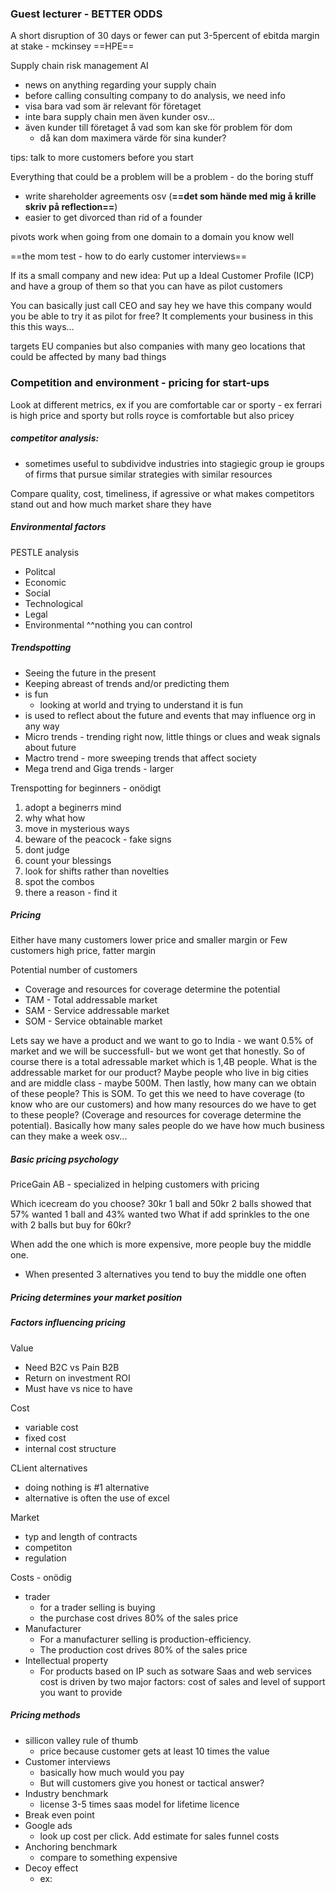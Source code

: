 
### Guest lecturer - BETTER ODDS

A short disruption of 30 days or fewer can put 3-5percent of ebitda margin at stake - mckinsey ==HPE==


Supply chain risk management AI
- news on anything regarding your supply chain
- before calling consulting company to do analysis, we need info
- visa bara vad som är relevant för företaget
- inte bara supply chain men även kunder osv...
- även kunder till företaget å vad som kan ske för problem för dom
	- då kan dom maximera värde för sina kunder?

tips:
talk to more customers before you start

Everything that could be a problem will be a problem - do the boring stuff
- write shareholder agreements osv (**==det som hände med mig å krille skriv på reflection==**)
- easier to get divorced than rid of a founder

pivots work when going from one domain to a domain you know well

==the mom test - how to do early customer interviews==

If its a small company and new idea: Put up a Ideal Customer Profile (ICP) and have a group of them so that you can have as pilot customers

You can basically just call CEO and say hey we have this company would you be able to try it as pilot for free? It complements your business in this this this ways...

targets EU companies but also companies with many geo locations that could be affected by many bad things



### Competition and environment - pricing for start-ups

Look at different metrics, ex if you are comfortable car or sporty - ex ferrari is high price and sporty but rolls royce is comfortable but also pricey


##### competitor analysis:
- sometimes useful to subdividve industries into stagiegic group ie groups of firms that pursue similar strategies with similar resources

Compare quality, cost, timeliness, if agressive or what makes competitors stand out and how much market share they have




##### Environmental factors

PESTLE analysis
- Politcal
- Economic
- Social
- Technological
- Legal
- Environmental
^^nothing you can control

##### Trendspotting
- Seeing the future in the present
- Keeping abreast of trends and/or predicting them
- is fun
	- looking at world and trying to understand it is fun
- is used to reflect about the future and events that may influence org in any way
- Micro trends - trending right now, little things or clues and weak signals about future
- Mactro trend - more sweeping trends that affect society
- Mega trend and Giga trends - larger

Trenspotting for beginners - onödigt
1. adopt a beginerrs mind
2. why what how
3. move in mysterious ways
4. beware of the peacock - fake signs
5. dont judge
6. count your blessings
7. look for shifts rather than novelties
8. spot the combos
9. there a reason - find it



##### Pricing
Either have many customers lower price and smaller margin
or
Few customers high price, fatter margin

Potential number of customers
- Coverage and resources for coverage determine the potential
- TAM - Total addressable market
- SAM - Service addressable market
- SOM - Service obtainable market

Lets say we have a product and we want to go to India - we want 0.5% of market and we will be successfull- but we wont get that honestly. So of course there is a total adressable market which is 1,4B people. What is the addressable market for our product? Maybe people who live in big cities and are middle class - maybe 500M. Then lastly, how many can we obtain of these people? This is SOM. To get this we need to have coverage (to know who are our customers) and how many resources do we have to get to these people? (Coverage and resources for coverage determine the potential). Basically how many sales people do we have how much business can they make a week osv...


##### Basic pricing psychology
PriceGain AB - specialized in helping customers with pricing

Which icecream do you choose? 
30kr 1 ball and 50kr 2 balls
showed that 57% wanted 1 ball and 43% wanted two
What if add sprinkles to the one with 2 balls but buy for 60kr?

When add the one which is more expensive, more people buy the middle one.

- When presented 3 alternatives you tend to buy the middle one often


##### Pricing determines your market position



##### Factors influencing pricing
Value
- Need B2C vs Pain B2B
- Return on investment ROI
- Must have vs nice to have

Cost
- variable cost
- fixed cost
- internal cost structure

CLient alternatives
- doing nothing is #1 alternative
- alternative is often the use of excel

Market
- typ and length of contracts
- competiton
- regulation

Costs - onödig
- trader
	- for a trader selling is buying
	- the purchase cost drives 80% of the sales price
- Manufacturer 
	- For a manufacturer selling is production-efficiency.
	- The production cost drives 80% of the sales price
- Intellectual property
	- For products based on IP such as sotware Saas and web services cost is driven by two major factors: cost of sales and level of support you want to provide


##### Pricing methods

- sillicon valley rule of thumb
	- price because customer gets at least 10 times the value
- Customer interviews
	- basically how much would you pay
	- But will customers give you honest or tactical answer?
- Industry benchmark
	- license 3-5 times saas model for lifetime licence
- Break even point
- Google ads
	- look up cost per click. Add estimate for sales funnel costs
- Anchoring benchmark
	- compare to something expensive
- Decoy effect
	- ex:













